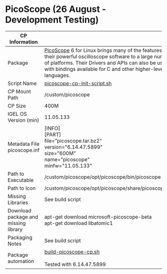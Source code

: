 # PicoScope (26 August - Development Testing)

|  CP Information |            |
|-----------------|------------|
| Package | [PicoScope](https://www.picotech.com/downloads/linux) 6 for Linux brings many of the features of their powerful oscilloscope software to a large number of platforms. Their Drivers and APIs can also be used, with bindings available for C and other higher-level languages. |
| Script Name | [picoscope-cp-init-script.sh](picoscope-cp-init-script.sh) |
| CP Mount Path | /custom/picoscope |
| CP Size | 400M |
| IGEL OS Version (min) | 11.05.133 |
| Metadata File <br /> picoscope.inf | [INFO] <br /> [PART] <br /> file="picoscope.tar.bz2" <br /> version="6.14.47.5899" <br /> size="600M" <br /> name="picoscope" <br /> minfw="11.05.133" |
| Path to Executable | /custom/picoscope/opt/picoscope/bin/picoscope |
| Path to Icon | /custom/picoscope/opt/picoscope/share/picoscope.png |
| Missing Libraries | See build script |
| Download package and missing library | apt-get download microsoft-picoscope-beta <br /> apt-get download libatomic1 |
| Packaging Notes | See build script |
| Package automation | [build-picoscope-cp.sh](build-picoscope-cp.sh) <br /><br /> Tested with 6.14.47.5899 |
